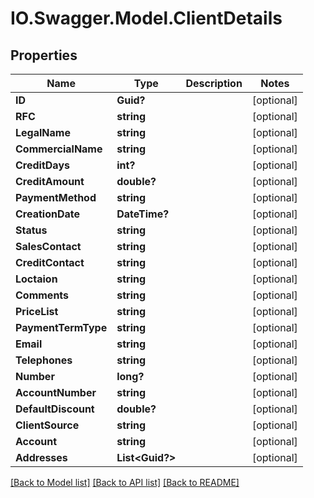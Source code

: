 # IO.Swagger.Model.ClientDetails
## Properties

Name | Type | Description | Notes
------------ | ------------- | ------------- | -------------
**ID** | **Guid?** |  | [optional] 
**RFC** | **string** |  | [optional] 
**LegalName** | **string** |  | [optional] 
**CommercialName** | **string** |  | [optional] 
**CreditDays** | **int?** |  | [optional] 
**CreditAmount** | **double?** |  | [optional] 
**PaymentMethod** | **string** |  | [optional] 
**CreationDate** | **DateTime?** |  | [optional] 
**Status** | **string** |  | [optional] 
**SalesContact** | **string** |  | [optional] 
**CreditContact** | **string** |  | [optional] 
**Loctaion** | **string** |  | [optional] 
**Comments** | **string** |  | [optional] 
**PriceList** | **string** |  | [optional] 
**PaymentTermType** | **string** |  | [optional] 
**Email** | **string** |  | [optional] 
**Telephones** | **string** |  | [optional] 
**Number** | **long?** |  | [optional] 
**AccountNumber** | **string** |  | [optional] 
**DefaultDiscount** | **double?** |  | [optional] 
**ClientSource** | **string** |  | [optional] 
**Account** | **string** |  | [optional] 
**Addresses** | **List&lt;Guid?&gt;** |  | [optional] 

[[Back to Model list]](../README.md#documentation-for-models) [[Back to API list]](../README.md#documentation-for-api-endpoints) [[Back to README]](../README.md)

